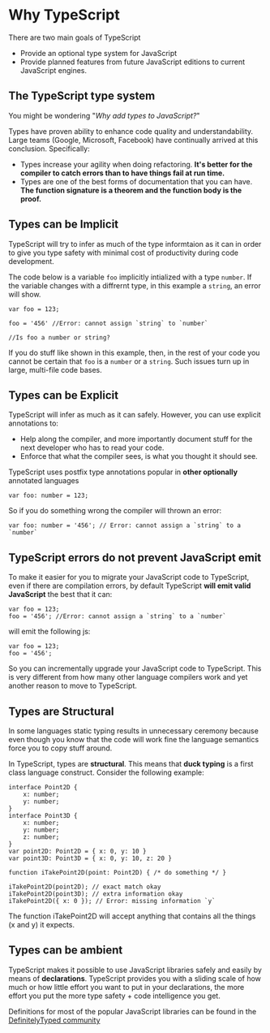 # Why TypeScript

There are two main goals of TypeScript

* Provide an optional type system for JavaScript
* Provide planned features from future JavaScript editions to current JavaScript engines.

## The TypeScript type system

You might be wondering "*Why add types to JavaScript?*"

Types have proven ability to enhance code quality and understandability. Large teams (Google, Microsoft, Facebook) have continually arrived at this conclusion. Specifically:

* Types increase your agility when doing refactoring. __It's better for the compiler to catch errors than to have things fail at run time.__
* Types are one of the best forms of documentation that you can have. __The function signature is a theorem and the function body is the proof.__

## Types can be Implicit

TypeScript will try to infer as much of the type informtaion as it can in order to give you type safety with minimal cost of productivity during code development.

The code below is a variable `foo` implicitly intialized with a type `number`. If the variable changes with a diffrernt type, in this example a `string`, an error will show.

```
var foo = 123;

foo = '456' //Error: cannot assign `string` to `number`

//Is foo a number or string?
```

If you do stuff like shown in this example, then, in the rest of your code you cannot be certain that `foo` is a `number` or a `string`. Such issues turn up in large, multi-file code bases.

## Types can be Explicit

TypeScript will infer as much as it can safely. However, you can use explicit annotations to:

* Help along the compiler, and more importantly document stuff for the next developer who has to read your code.
* Enforce that what the compiler sees, is what you thought it should see.

TypeScript uses postfix type annotations popular in __other optionally__ annotated languages

```
var foo: number = 123;
```

So if you do something wrong the compiler will thrown an error: 

```
var foo: number = '456'; // Error: cannot assign a `string` to a `number`
```

## TypeScript errors do not prevent JavaScript emit

To make it easier for you to migrate your JavaScript code to TypeScript, even if there are compilation errors, by default TypeScript __will emit valid JavaScript__ the best that it can:

```
var foo = 123;
foo = '456'; //Error: cannot assign a `string` to a `number`
```

will emit the following js:

```
var foo = 123;
foo = '456';
```

So you can incrementally upgrade your JavaScript code to TypeScript. This is very different from how many other language compilers work and yet another reason to move to TypeScript.

## Types are Structural 

In some languages static typing results in unnecessary ceremony because even though you know that the code will work fine the language semantics force you to copy stuff around. 

In TypeScript, types are __structural__. This means that __duck typing__ is a first class language construct. Consider the following example:

```
interface Point2D {
    x: number;
    y: number;
}
interface Point3D {
    x: number;
    y: number;
    z: number;
}
var point2D: Point2D = { x: 0, y: 10 }
var point3D: Point3D = { x: 0, y: 10, z: 20 }

function iTakePoint2D(point: Point2D) { /* do something */ }

iTakePoint2D(point2D); // exact match okay
iTakePoint2D(point3D); // extra information okay
iTakePoint2D({ x: 0 }); // Error: missing information `y`
```

The function iTakePoint2D will accept anything that contains all the things (x and y) it expects.

## Types can be ambient

TypeScript makes it possible to use JavaScript libraries safely and easily by means of __declarations__. TypeScript provides you with a sliding scale of how much or how little effort you want to put in your declarations, the more effort you put the more type safety + code intelligence you get.

Definitions for most of the popular JavaScript libraries can be found in the [DefinitelyTyped community](https://github.com/borisyankov/DefinitelyTyped)